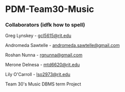 # PDM-Team30-Music

### Collaborators (idfk how to spell)
Greg Lynskey - gcl5615@rit.edu

Andromeda Sawtelle - andromeda.sawtelle@gmail.com

Roshan Nunna - rgnunna@gmail.com

Merone Delnesa - mtd6620@rit.edu

Lily O'Carroll - lso2973@rit.edu

Team 30's Music DBMS term Project
